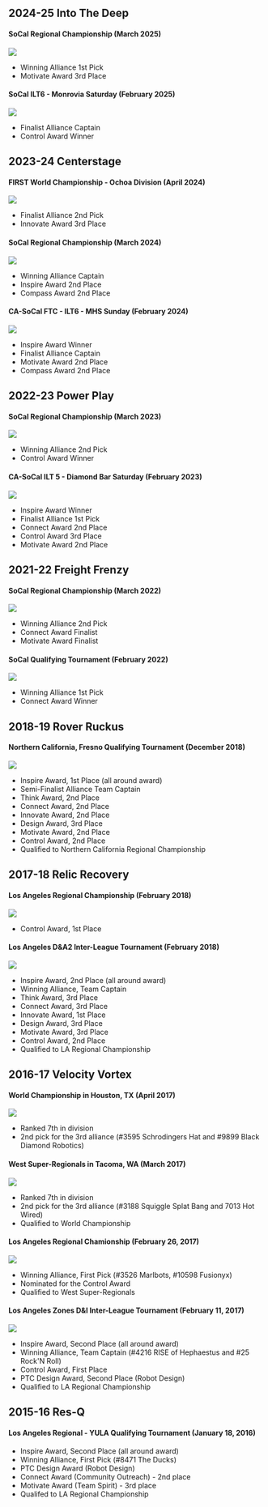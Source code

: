 ## 2024-25 Into The Deep

#### SoCal Regional Championship (March 2025)
![](src/components/awards/awards-assets/itdregionals.jpg)
- Winning Alliance 1st Pick
- Motivate Award 3rd Place

#### SoCal ILT6 - Monrovia Saturday (February 2025)
![](src/components/awards/awards-assets/itdilt.jpg)
- Finalist Alliance Captain
- Control Award Winner

## 2023-24 Centerstage

#### FIRST World Championship - Ochoa Division (April 2024)
![](src/components/awards/awards-assets/2022Regionals.jpeg)
- Finalist Alliance 2nd Pick
- Innovate Award 3rd Place

#### SoCal Regional Championship (March 2024)
![](src/components/awards/awards-assets/2022Regionals.jpeg)
- Winning Alliance Captain
- Inspire Award 2nd Place
- Compass Award 2nd Place


#### CA-SoCal FTC - ILT6 - MHS Sunday (February 2024)
![](src/components/awards/awards-assets/2022QualsAwards.jpeg)
- Inspire Award Winner
- Finalist Alliance Captain
- Motivate Award 2nd Place
- Compass Award 2nd Place

## 2022-23 Power Play

#### SoCal Regional Championship (March 2023)
![](src/components/awards/awards-assets/2022Regionals.jpeg)
- Winning Alliance 2nd Pick
- Control Award Winner

#### CA-SoCal ILT 5 - Diamond Bar Saturday (February 2023)
![](src/components/awards/awards-assets/2022QualsAwards.jpeg)
- Inspire Award Winner
- Finalist Alliance 1st Pick
- Connect Award 2nd Place
- Control Award 3rd Place
- Motivate Award 2nd Place

## 2021-22 Freight Frenzy

#### SoCal Regional Championship (March 2022)
![](src/components/awards/awards-assets/2022Regionals.jpeg)
- Winning Alliance 2nd Pick
- Connect Award Finalist
- Motivate Award Finalist


#### SoCal Qualifying Tournament (February 2022)
![](src/components/awards/awards-assets/2022QualsAwards.jpeg)
- Winning Alliance 1st Pick
- Connect Award Winner


## 2018-19 Rover Ruckus

#### Northern California, Fresno Qualifying Tournament (December 2018)
![](src/components/awards/awards-assets/fresnoQT2018.jpg)
- Inspire Award, 1st Place (all around award)
- Semi-Finalist Alliance Team Captain
- Think Award, 2nd Place
- Connect Award, 2nd Place
- Innovate Award, 2nd Place
- Design Award, 3rd Place
- Motivate Award, 2nd Place
- Control Award, 2nd Place
- Qualified to Northern California Regional Championship



## 2017-18 Relic Recovery

#### Los Angeles Regional Championship (February 2018)
![](src/components/awards/awards-assets/laRegional2018.jpg)
- Control Award, 1st Place

#### Los Angeles D&amp;A2 Inter-League Tournament (February 2018)
![](src/components/awards/awards-assets/iLT2018.jpg)
- Inspire Award, 2nd Place (all around award)
- Winning Alliance, Team Captain
- Think Award, 3rd Place
- Connect Award, 3rd Place
- Innovate Award, 1st Place
- Design Award, 3rd Place
- Motivate Award, 3rd Place
- Control Award, 2nd Place
- Qualified to LA Regional Championship


## 2016-17 Velocity Vortex

#### World Championship in Houston, TX (April 2017)
![](src/components/awards/awards-assets/worlds2017.jpg)
- Ranked 7th in division
- 2nd pick for the 3rd alliance (#3595 Schrodingers Hat and #9899 Black Diamond Robotics)

#### West Super-Regionals in Tacoma, WA (March 2017)
![](src/components/awards/awards-assets/superReg2017.jpg)
- Ranked 7th in division
- 2nd pick for the 3rd alliance (#3188 Squiggle Splat Bang and 7013 Hot Wired)
- Qualified to World Championship

#### Los Angeles Regional Chamionship (February 26, 2017)
![](src/components/awards/awards-assets/laRegionals2017.jpg)
- Winning Alliance, First Pick (#3526 Marlbots, #10598 Fusionyx)
- Nominated for the Control Award
- Qualified to West Super-Regionals

#### Los Angeles Zones D&amp;I Inter-League Tournament (February 11, 2017)
![](src/components/awards/awards-assets/iLT2017.jpg)
- Inspire Award, Second Place (all around award)
- Winning Alliance, Team Captain (#4216 RISE of Hephaestus and #25 Rock'N Roll)
- Control Award, First Place
- PTC Design Award, Second Place (Robot Design)
- Qualified to LA Regional Championship

## 2015-16 Res-Q

#### Los Angeles Regional - YULA Qualifying Tournament (January 18, 2016)
- Inspire Award, Second Place (all around award)
- Winning Alliance, First&nbsp;Pick (#8471 The Ducks)
- PTC Design Award (Robot Design)
- Connect Award (Community Outreach) - 2nd place
- Motivate Award (Team Spirit) - 3rd place
- Qualifed to LA Regional Championship
